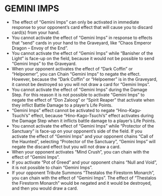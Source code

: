 # GEMINI IMPS

*   The effect of “Gemini Imps” can only be activated in immediate response to your opponent’s card effect that will cause you to discard card(s) from your hand.
*   You cannot activate the effect of “Gemini Imps” in response to effects that “send” cards in your hand to the Graveyard, like “Chaos Emperor Dragon – Envoy of the End”.
*   You cannot activate the effect of “Gemini Imps” while “Banisher of the Light” is face-up on the field, because it would not be possible to send “Gemini Imps” to the Graveyard.
*   When your opponent activates the effect of “Dark Coffin” or “Helpoemer”, you can Chain “Gemini Imps” to negate the effect. However, because the “Dark Coffin” or “Helpoemer” is in the Graveyard, it cannot be destroyed so you will not draw a card for “Gemini Imps”.
*   You cannot activate the effect of “Gemini Imps” during the Damage Step. For this reason it is not possible to activate “Gemini Imps” to negate the effect of “Don Zaloog” or “Spirit Reaper” that activate when they inflict Battle Damage to a player’s Life Points.
*   “Gemini Imps” effect cannot be activated to negate “Hino-Kagu-Tsuchi’s” effect, because “Hino-Kago-Tsuchi’s” effect activates during the Damage Step when it inflicts battle damage to a player’s Life Points.
*   You cannot activate the effect of “Gemini Imps” while “Protector of the Sanctuary” is face-up on your opponent’s side of the field. If you activate the effect of “Gemini Imps” and your opponent chains “Call of the Haunted”, selecting “Protector of the Sanctuary”, “Gemini Imps” will negate the discard effect but you will not draw a card.
*   When your opponent activates “Mind Crush”, you can chain with the effect of “Gemini Imps”.
*   If you activate “Pot of Greed” and your opponent chains “Null and Void”, it is not possible to chain “Gemini Imps”.
*   If your opponent Tribute Summons “Thestalos the Firestorm Monarch”, you can chain with the effect of “Gemini Imps”. The effect of “Thestalos the Firestorm Monarch” would be negated and it would be destroyed, and then you would draw a card.
